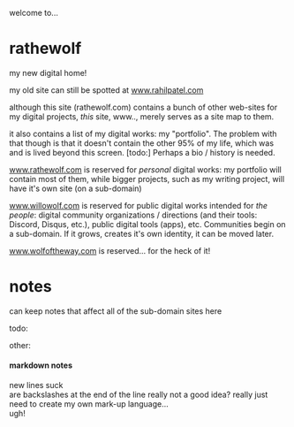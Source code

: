 welcome to...
# rathewolf
my new digital home!

my old site can still be spotted at www.rahilpatel.com

although this site (rathewolf.com) contains a bunch of other web-sites for my digital projects, *this* site, www.., merely serves as a site map to them.

it also contains a list of my digital works: my "portfolio". The problem with that though is that it doesn't contain the other 95% of my life, which was and is lived beyond this screen. [todo:] Perhaps a bio / history is needed.

www.rathewolf.com is reserved for *personal* digital works: my portfolio will contain most of them, while bigger projects, such as my writing project, will have it's own site (on a sub-domain)

www.willowolf.com is reserved for public digital works intended for *the people*: digital community organizations / directions (and their tools: Discord, Disqus, etc.), public digital tools (apps), etc. Communities begin on a sub-domain. If it grows, creates it's own identity, it can be moved later.

www.wolfoftheway.com is reserved... for the heck of it!

# notes
can keep notes that affect all of the sub-domain sites here

todo:  

other:
#### markdown notes
new lines suck\
are backslashes at the end of the line really not a good idea?
really just need to create my own mark-up language...  
ugh!
